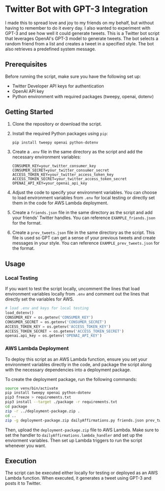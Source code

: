 # Twitter Bot with GPT-3 Integration

I made this to spread love and joy to my friends on my behalf, but without having to remember to do it every day. I also wanted to experiment with GPT-3 and see how well it could generate tweets. This is a Twitter bot script that leverages OpenAI's GPT-3 model to generate tweets. The bot selects a random friend from a list and creates a tweet in a specified style. The bot also retrieves a predefined system message.

## Prerequisites

Before running the script, make sure you have the following set up:

- Twitter Developer API keys for authentication
- OpenAI API key
- Python environment with required packages (tweepy, openai, dotenv)

## Getting Started

1. Clone the repository or download the script.

2. Install the required Python packages using `pip`:

   ```bash
   pip install tweepy openai python-dotenv
   ```

3. Create a `.env` file in the same directory as the script and add the necessary environment variables:

   ```dotenv
   CONSUMER_KEY=your_twitter_consumer_key
   CONSUMER_SECRET=your_twitter_consumer_secret
   ACCESS_TOKEN_KEY=your_twitter_access_token_key
   ACCESS_TOKEN_SECRET=your_twitter_access_token_secret
   OPENAI_API_KEY=your_openai_api_key
   ```

4. Adjust the code to specify your environment variables. You can choose to load environment variables from `.env` for local testing or directly set them in the code for AWS Lambda deployment.

5. Create a `friends.json` file in the same directory as the script and add your friends' Twitter handles. You can reference `EXAMPLE_friends.json` for the format.

6. Create a `prev_tweets.json` file in the same directory as the script. This file is used so GPT can get a sense of your previous tweets and create messages in your style. You can reference `EXAMPLE_prev_tweets.json` for the format.

## Usage

### Local Testing

If you want to test the script locally, uncomment the lines that load environment variables locally from `.env` and comment out the lines that directly set the variables for AWS.

```python
# load .env and keys for local testing
load_dotenv()
CONSUMER_KEY = os.getenv('CONSUMER_KEY')
CONSUMER_SECRET = os.getenv('CONSUMER_SECRET')
ACCESS_TOKEN_KEY = os.getenv('ACCESS_TOKEN_KEY')
ACCESS_TOKEN_SECRET = os.getenv('ACCESS_TOKEN_SECRET')
openai.api_key = os.getenv('OPENAI_API_KEY')
```

### AWS Lambda Deployment

To deploy this script as an AWS Lambda function, ensure you set your environment variables directly in the code, and package the script along with the necessary dependencies into a deployment package.

To create the deployment package, run the following commands:

```bash
source venv/bin/activate
pip install tweepy openai python-dotenv
pip3 freeze > requirements.txt
pip3 install --target ./package -r requirements.txt
cd package
zip -r ../deployment-package.zip .
cd ..
zip -g deployment-package.zip dailyAffirmations.py friends.json prev_tweets.json gptRole.txt
```

Then, upload the `deployment-package.zip` file to AWS Lambda. Make sure to set the handler to `dailyAffirmations.lambda_handler` and set up the enviorment variables. Then set up Lambda triggers to run the script whenever you want.

## Execution

The script can be executed either locally for testing or deployed as an AWS Lambda function. When executed, it generates a tweet using GPT-3 and posts it to Twitter.
